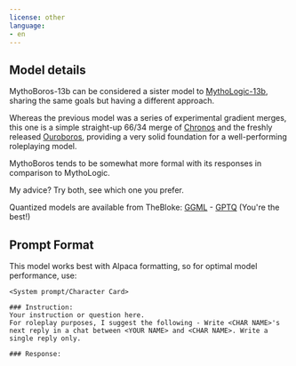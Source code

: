 ```yaml
---
license: other
language:
- en
---
```

## Model details

MythoBoros-13b can be considered a sister model to [MythoLogic-13b](https://huggingface.co/Gryphe/MythoLogic-13b), sharing the same goals but having a different approach.

Whereas the previous model was a series of experimental gradient merges, this one is a simple straight-up 66/34 merge of [Chronos](https://huggingface.co/elinas/chronos-13b) and the freshly released [Ouroboros](https://huggingface.co/CalderaAI/13B-Ouroboros), providing a very solid foundation for a well-performing roleplaying model.

MythoBoros tends to be somewhat more formal with its responses in comparison to MythoLogic.

My advice? Try both, see which one you prefer.

Quantized models are available from TheBloke: [GGML](https://huggingface.co/TheBloke/MythoBoros-13B-GGML) - [GPTQ](https://huggingface.co/TheBloke/MythoBoros-13B-GPTQ) (You're the best!)

## Prompt Format

This model works best with Alpaca formatting, so for optimal model performance, use:
```
<System prompt/Character Card>

### Instruction:
Your instruction or question here.
For roleplay purposes, I suggest the following - Write <CHAR NAME>'s next reply in a chat between <YOUR NAME> and <CHAR NAME>. Write a single reply only.

### Response:
```